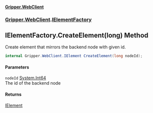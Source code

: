 #### [Gripper.WebClient](index 'index')
### [Gripper.WebClient](Gripper_WebClient 'Gripper.WebClient').[IElementFactory](Gripper_WebClient_IElementFactory 'Gripper.WebClient.IElementFactory')
## IElementFactory.CreateElement(long) Method
Create element that mirrors the backend node with given id.  
```csharp
internal Gripper.WebClient.IElement CreateElement(long nodeId);
```
#### Parameters
<a name='Gripper_WebClient_IElementFactory_CreateElement(long)_nodeId'></a>
`nodeId` [System.Int64](https://docs.microsoft.com/en-us/dotnet/api/System.Int64 'System.Int64')  
The id of the backend node
  
#### Returns
[IElement](Gripper_WebClient_IElement 'Gripper.WebClient.IElement')  

